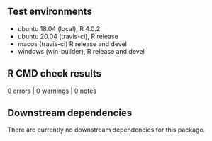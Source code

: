 ## Test environments
* ubuntu 18.04 (local), R 4.0.2
* ubuntu 20.04 (travis-ci), R release
* macos (travis-ci) R release and devel
* windows (win-builder), R release and devel

## R CMD check results

0 errors | 0 warnings | 0 notes

## Downstream dependencies

There are currently no downstream dependencies for this package.

